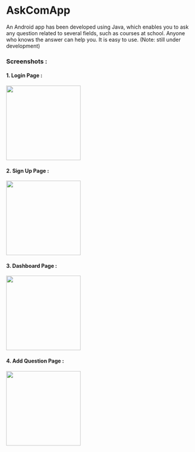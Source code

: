 # AskComApp
An Android app has been developed using Java, which enables you to ask any question related to several fields, such as courses at school. Anyone who knows the answer can help you. It is easy to use. (Note: still under development)

### Screenshots :
#### 1. Login Page :
<img src="https://i.ibb.co/LQNH2kR/image-2023-05-01-222158036.png" width="200" />

#### 2. Sign Up Page :
<img src="https://i.ibb.co/4RxfHCD/image-2023-05-01-222244699.png" width="200" />

#### 3. Dashboard Page :
<img src="https://i.ibb.co/MPGP7Wv/Screenshot-2023-05-01-222458.png" width="200"/>

#### 4. Add Question Page :
<img src="https://i.ibb.co/pdXZpSL/image-2023-05-01-222324290.png" width="200"/>
